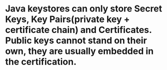 # Java keystores can only store Secret Keys, Key Pairs(private key + certificate chain) and Certificates. Public keys cannot stand on their own, they are usually embedded in the certification.